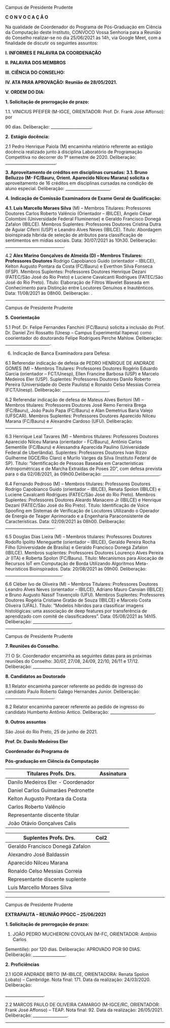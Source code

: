 Campus de Presidente Prudente


**C O N V O C A Ç Ã O**

Na qualidade de Coordenador do Programa de Pós-Graduação em Ciência da Computação
deste Instituto, CONVOCO Vossa Senhoria para a Reunião do Conselho realizar-se no dia
25/06/2021 às 14h, via Google Meet, com a finalidade de discutir os seguintes assuntos:

**I. INFORMES E PALAVRA DA COORDENAÇÃO**

**II. PALAVRA DOS MEMBROS**

**III. CIÊNCIA DO CONSELHO:**

**IV. ATA PARA APROVAÇÃO: Reunião de 28/05/2021.**

**V. ORDEM DO DIA:**

**1. Solicitação de prorrogação de prazo:**

1.1. VINICIUS PFEIFER (M-IGCE, ORIENTADOR: Prof. Dr. Frank Jose Affonso): por

90 dias. Deliberação: ____________________.

**2.** **Estágio docência:**

2.1 Pedro Henrique Paiola (M) encaminha relatório referente ao estágio docência realizado
junto à disciplina Laboratório de Programação Competitiva no decorrer do 1º semestre de 2020.
Deliberação: _________________________.

**3. Aproveitamento de créditos em disciplinas cursadas:**
**3.1. Bruno Belluzzo (M- FC/Bauru, Orient. Aparecido Nilceu Marana) solicita o**
aproveitamento de 16 créditos em disciplinas cursadas na condição de aluno especial.
Deliberação: ______________________.

**4.** **Indicação de Comissão Examinadora de Exame Geral de Qualificação:**

**4.1. Luís Marcello Moraes Silva** (M) – Membros Titulares: Professores Doutores Carlos
Roberto Valêncio (Orientador – IBILCE), Angelo César Colombini (Universidade Federal
Fluminense) e Geraldo Francisco Donegá Zafalon (IBILCE). Membros Suplentes: Professores
Doutores Cristina Dutra de Aguiar Ciferri (USP) e Leandro Alves Neves (IBILCE). Título:
Abordagem bioinspirada híbrida de seleção de atributos para classificação de sentimentos em
mídias sociais. Data: 30/07/2021 às 10h30. Deliberação: _____________________________.

4.2 **Alex Marino Gonçalves de Almeida (D) – Membros Titulares: Professores Doutores**
Rodrigo Capobianco Guido (orientador – IBILCE), Kelton Augusto Pontara da Costa
(FC/Bauru) e Everthon Silva Fonseca (IFSP). Membros Suplentes: Professores Doutores
Henrique Dezani (FATEC/São José do Rio Preto) e Luciene Cavalcanti Rodrigues
(FATEC/São José do Rio Preto). Título: Elaboração de Filtros Wavelet Baseada em
Conhecimento para Distinção entre Locutores Genuínos e Inautênticos. Data: 11/08/2021 às
08h00. Deliberação: .


-----

Campus de Presidente Prudente


**5. Coorientação**

5.1 Prof. Dr. Felipe Fernandes Fanchini (FC/Bauru) solicita a inclusão do Prof. Dr. Daniel Zini
Rossatto (Unesp – Campus Experimental Itapeva) como coorientador do doutorando Felipe
Rodrigues Perche Mahlow. Deliberação: ______________________.

6. Indicação de Banca Examinadora para Defesa:

6.1 Referendar indicação de defesa de PEDRO HENRIQUE DE ANDRADE GOMES (M) –
Membros Titulares: Professores Doutores Rogério Eduardo Garcia (orientador – FCT/Unesp),
Ellen Francine Barbosa (USP) e Marcelo Medeiros Eler (USP). Suplentes: Professores
Doutores Danilo Roberto Pereira (Universidade do Oeste Paulista) e Ronaldo Celso Messias
Correia (FCT/Unesp). Deliberação: _______________________.

6.2 Referendar indicação de defesa de Mateus Alves Bertoni (M) – Membros titulares:
Professores Doutores José Remo Ferreira Brega (FC/Bauru), João Paulo Papa (FC/Bauru) e
Alan Demetrius Baria Valejo (UFSCAR). Membros Suplentes: Professores Doutores
Aparecido Nilceu Marana (FC/Bauru) e Alexandre Cardoso (UFU). Deliberação:
_______________________.

6.3 Henrique Leal Tavares (M) – Membros titulares: Professores Doutores Aparecido Nilceu
Marana (orientador - FC/Bauru), Antônio Carlos Sementille (FC/Bauru) e Alessandra
Aparecida Paulino (Universidade Federal de Uberlândia). Suplentes: Professores Doutores
Ivan Rizzo Guilherme (IGCE/Rio Claro) e Murilo Varges da Silva (Instituto Federal de SP).
Título: “Identificação de Pessoas Baseada em Características Antropométricas e de Marcha
Extraídas de Poses 2D”, com defesa prevista para o dia 02/08/2021, às 09h00.Deliberação:
____________________________.

6.4 Fernando Pedroso (M) – Membros titulares: Professores Doutores Rodrigo Capobianco
Guido (orientador – IBILCE), Renata Spolon (IBILCE) e Luciene Cavalcanti Rodrigues
(FATEC/São José do Rio Preto). Membros Suplentes: Professores Doutores Aleardo Manacero
Jr (IBILCE) e Henrique Dezani (FATEC/São José do Rio Preto). Título: Identificação de Voice
Spoofing em Sistemas de Verificação de Locutores Utilizando o Operador de Energia de
Teager Aprimorado e a Engenharia Paraconsistente de Características. Data: 02/09/2021 às
08h00. Deliberação: ________________________.

6.5 Douglas Dias Lieira (M) – Membros titulares: Professores Doutores Rodolfo Ipolito
Meneguette (orientador – IBILCE), Geraldo Pereira Rocha Filho (Universidade de Brasília) e
Geraldo Francisco Donegá Zafalon (IBILCE). Membros suplentes: Professores Doutores
Lourenço Alves Pereira Jr (ITA) e Roberta Spolon (FC/Bauru). Título: Mecanismos para
Alocação de Recursos IoT em Computação de Borda Utilizando Algoritmos Meta-heurísticos
Bioinspirados. Data: 20/08/2021 às 09h00. Deliberação: ____________________________.

6.6 Cléber Ivo de Oliveira (M) – Membros Titulares: Professores Doutores Leandro Alves
Neves (orientador – IBILCE), Adriano Mauro Cansian (IBILCE) e Bruno Augusto Nassif
Travençolo (UFU). Membros Suplentes: Professores Doutores Rogéria Cristiane Gratão de
Souza (IBILCE) e Marcelo Costa Oliveira (UFAL). Título: “Modelos híbridos para classificar
imagens histológicas: uma associação de deep features por transferência de aprendizado com
comitê de classificadores”. Data: 05/08/2021 às 14h15. Deliberação: ___________________.


-----

Campus de Presidente Prudente


**7. Reuniões do Conselho.**

7.1 O Sr. Coordenador encaminha as seguintes datas para as próximas reuniões do Conselho:
30/07, 27/08, 24/09, 22/10, 26/11 e 17/12. Deliberação: ____________________________.

**8. Candidatos ao Doutorado**

8.1 Relator encaminha parecer referente ao pedido de ingresso do candidato Paulo Roberto
Galego Hernandes Junior. Deliberação: ________________________.

8.2 Relator encaminha parecer referente ao pedido de ingresso do candidato Humberto
Antônio Antico. Deliberação: ______________________.

**9. Outros assuntos**

São José do Rio Preto, 25 de junho de 2021.

**Prof. Dr. Danilo Medeiros Eler**

**Coordenador do Programa de**

**Pós-graduação em Ciência da Computação**

|Titulares Profs. Drs.|Assinatura|
|---|---|
|Danilo Medeiros Eler - Coordenador||
|Daniel Carlos Guimarães Pedronette||
|Kelton Augusto Pontara da Costa||
|Carlos Roberto Valêncio||
|Representante discente titular||
|João Otávio Gonçalves Calis||

|Suplentes Profs. Drs.|Col2|
|---|---|
|Geraldo Francisco Donegá Zafalon||
|Alexandro José Baldassin||
|Aparecido Nilceu Marana||
|Ronaldo Celso Messias Correia||
|Representante discente suplente||
|Luís Marcello Moraes Silva||


-----

Campus de Presidente Prudente


**EXTRAPAUTA – REUNIÃO PPGCC – 25/06/2021**

**1. Solicitação de prorrogação de prazo:**

1. JOÃO PEDRO MUCHERONI COVOLAN (M-FC, ORIENTADOR: Antônio Carlos

Sementille): por 120 dias. Deliberação: APROVADO POR 90 DIAS. Deliberação:
________________.

**2.** **Proficiências**

2.1 IGOR ANDRADE BRITO (M-IBILCE, ORIENTADORA: Renata Spolon Lobato) –
Cambridge. Nota final: 171. Data da realização: 24/03/2020. Deliberação:

___________________.

2.2 MARCOS PAULO DE OLIVEIRA CAMARGO (M-IGCE/RC, ORIENTADOR: Frank
José Affonso) – TEAP. Nota final: 92. Data da realização: 26/05/2021. Deliberação:
_________________.


-----


